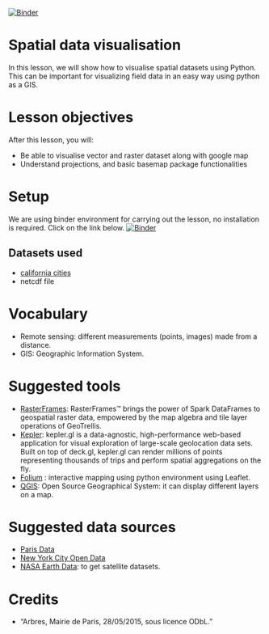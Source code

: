 [![Binder](https://mybinder.org/badge.svg)](https://mybinder.org/v2/gh/mgalland/basemap/master)

# Spatial data visualisation

In this lesson, we will show how to visualise spatial datasets using Python. This can be important for visualizing field data in an easy way using python as a GIS.

# Lesson objectives
After this lesson, you will:
- Be able to visualise vector and raster dataset along with google map
- Understand projections, and basic basemap package functionalities

# Setup

We are using binder environment for carrying out the lesson, no installation is required. Click on the link below.
[![Binder](https://mybinder.org/badge.svg)](https://mybinder.org/v2/gh/mgalland/basemap/master)

## Datasets used
- [california cities](https://github.com/awantik/data-science/blob/master/data/california_cities.csv)  
- netcdf file 

# Vocabulary
- Remote sensing: different measurements (points, images) made from a distance.
- GIS: Geographic Information System.

# Suggested tools
- [RasterFrames](http://rasterframes.io/): RasterFrames™ brings the power of Spark DataFrames to geospatial raster data, empowered by the map algebra and tile layer operations of GeoTrellis. 
- [Kepler](https://uber.github.io/kepler.gl/#/): kepler.gl is a data-agnostic, high-performance web-based application for visual exploration of large-scale geolocation data sets. Built on top of deck.gl, kepler.gl can render millions of points representing thousands of trips and perform spatial aggregations on the fly.
- [Folium](http://folium.readthedocs.io/en/latest/) : interactive mapping using python environment using Leaflet. 
- [QGIS](https://qgis.org/en/site/): Open Source Geographical System: it can display different layers on a map.

# Suggested data sources
- [Paris Data](https://opendata.paris.fr/page/home/)
- [New York City Open Data](https://opendata.cityofnewyork.us/)
- [NASA Earth Data](https://search.earthdata.nasa.gov/search): to get satellite datasets. 

# Credits
- “Arbres, Mairie de Paris, 28/05/2015, sous licence ODbL.” 

